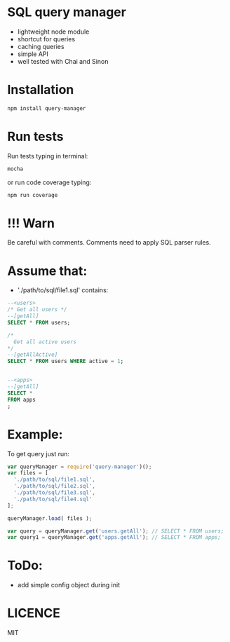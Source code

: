 # SQL query manager
* lightweight node module
* shortcut for queries
* caching queries
* simple API
* well tested with Chai and Sinon

# Installation
```sh
npm install query-manager
```

# Run tests
Run tests typing in terminal:
```sh
mocha
```
or run code coverage typing:
```sh
npm run coverage
```

# !!! Warn
Be careful with comments. Comments need to apply SQL parser rules.

# Assume that:
* './path/to/sql/file1.sql' contains:
```sql
--<users>
/* Get all users */
--[getAll]
SELECT * FROM users;

/*
  Get all active users
*/
--[getAllActive]
SELECT * FROM users WHERE active = 1;


--<apps>
--[getAll]
SELECT *
FROM apps
;

```



# Example:
To get query just run:
```js
var queryManager = require('query-manager')();
var files = [
  './path/to/sql/file1.sql',
  './path/to/sql/file2.sql',
  './path/to/sql/file3.sql',
  './path/to/sql/file4.sql'
];

queryManager.load( files );

var query = queryManager.get('users.getAll'); // SELECT * FROM users;
var query1 = queryManager.get('apps.getAll'); // SELECT * FROM apps;
```

# ToDo:
- add simple config object during init

# LICENCE
MIT
